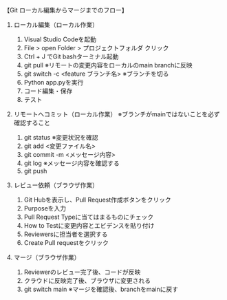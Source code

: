 【Git ローカル編集からマージまでのフロー】

1. ローカル編集（ローカル作業）
    1. Visual Studio Codeを起動
    2. File > open Folder > プロジェクトフォルダ クリック
    3. Ctrl + J でGit bashターミナル起動
    4. git pull ※リモートの変更内容をローカルのmain branchに反映
    5. git switch -c <feature ブランチ名> ※ブランチを切る
    6. Python app.pyを実行
    7. コード編集・保存
    8. テスト

2. リモートへコミット（ローカル作業）
    ※ブランチがmainではないことを必ず確認すること
    1. git status    ※変更状況を確認
    2. git add <変更ファイル名>
    3. git commit -m <メッセージ内容>
    4. git log  ※メッセージ内容を確認する 
    5. git push

3. レビュー依頼（ブラウザ作業）
    1. Git Hubを表示し、Pull Request作成ボタンをクリック
    2. Purposeを入力
    3. Pull Request Typeに当てはまるものにチェック
    4. How to Testに変更内容とエビデンスを貼り付け
    5. Reviewersに担当者を選択する
    6. Create Pull requestをクリック

4. マージ（ブラウザ作業）
    1. Reviewerのレビュー完了後、コードが反映
    2. クラウドに反映完了後、ブラウザに変更される
    3. git switch main  ※マージを確認後、branchをmainに戻す


